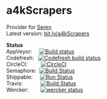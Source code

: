# a4kScrapers

Provider for [Seren](https://github.com/nixgates/plugin.video.seren)  
Latest version: [bit.ly/a4kScrapers](https://bit.ly/a4kScrapers)

**Status**  
AppVeyor:&nbsp;&nbsp;&nbsp;&nbsp;&nbsp;[![Build status](https://ci.appveyor.com/api/projects/status/kdm6f2xk4s36ytpo?svg=true)](https://ci.appveyor.com/project/newt-sc/a4kScrapers)  
Codefresh:&nbsp;&nbsp;&nbsp;[![Codefresh build status]( https://g.codefresh.io/api/badges/pipeline/newt-sc/a4k-openproject%2Fa4kScrapers%2Fa4kScrapers?branch=master&key=eyJhbGciOiJIUzI1NiJ9.NWM3YWFlOGFhNmQ2MDExNTdmZmM1N2M2.jq7DcvOImjNXgcA-hCGmqo7_TPqgyOe-MyfvLw2DazA&type=cf-2)]( https://g.codefresh.io/pipelines/edit/builds?id=5c883aef34520407784410e2&pipeline=a4kScrapers&projects=a4k-openproject%2Fa4kScrapers&projectId=5cb8380162c2233700023a4d&rightbar=steps&filter=pipeline:5c883aef34520407784410e2~a4kScrapers;branch:master;pageSize:1;timeFrameStart:week)  
CircleCI:&nbsp;&nbsp;&nbsp;&nbsp;&nbsp;&nbsp;&nbsp;&nbsp;&nbsp;[![CircleCI](https://circleci.com/gh/a4k-openproject/a4kScrapers.svg?style=svg)](https://circleci.com/gh/a4k-openproject/a4kScrapers)  
Semaphore:&nbsp;&nbsp;[![Build Status](https://newt-sc.semaphoreci.com/badges/a4kScrapers/branches/master.svg)](https://newt-sc.semaphoreci.com/projects/a4kScrapers)  
Shippable:&nbsp;&nbsp;&nbsp;&nbsp;&nbsp;[![Run Status](https://api.shippable.com/projects/5c7ab3b6867d9e0700f6fa64/badge?branch=master)](https://app.shippable.com/github/a4k-openproject/a4kScrapers/dashboard)  
Travis:&nbsp;&nbsp;&nbsp;&nbsp;&nbsp;&nbsp;&nbsp;&nbsp;&nbsp;&nbsp;&nbsp;&nbsp;[![Build Status](https://travis-ci.com/a4k-openproject/a4kScrapers.svg?branch=master)](https://travis-ci.com/a4k-openproject/a4kScrapers)  
Wercker:&nbsp;&nbsp;&nbsp;&nbsp;&nbsp;&nbsp;&nbsp;&nbsp;[![wercker status](https://app.wercker.com/status/3edd14e027f559dac94fc344cfb64733/s/master "wercker status")](https://app.wercker.com/project/byKey/3edd14e027f559dac94fc344cfb64733)  

